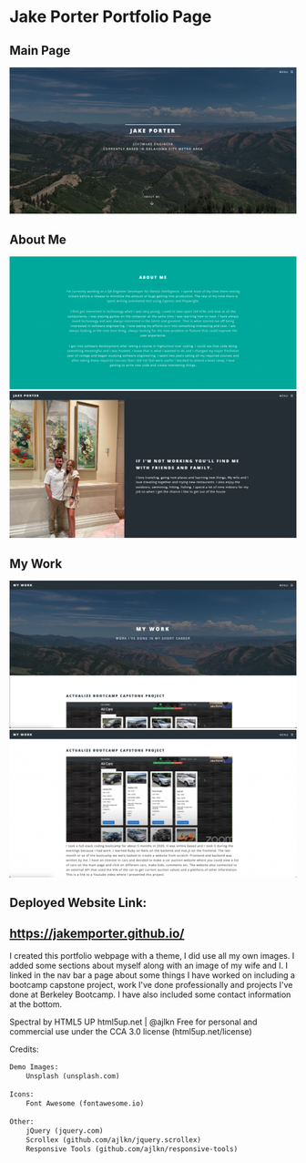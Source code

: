 # Jake Porter Portfolio Page

## Main Page

![alt text](./images/ReadMe-Intro.png)

## About Me

![alt text](./images/ReadMe-Aboutme.png)
![alt text](./images/ReadMe-AboutMe2.png)

## My Work

![alt text](./images/ReadMe-Mywork.png)
![alt text](./images/ReadMe-Bootcamp-Capstone.png)

## Deployed Website Link:

## https://jakemporter.github.io/

I created this portfolio webpage with a theme, I did use all my own images. I added some sections about myself along with an image of my wife and I. I linked in the nav bar a page about some things I have worked on including a bootcamp capstone project, work I've done professionally and projects I've done at Berkeley Bootcamp. I have also included some contact information at the bottom.

Spectral by HTML5 UP
html5up.net | @ajlkn
Free for personal and commercial use under the CCA 3.0 license (html5up.net/license)

Credits:

    Demo Images:
    	Unsplash (unsplash.com)

    Icons:
    	Font Awesome (fontawesome.io)

    Other:
    	jQuery (jquery.com)
    	Scrollex (github.com/ajlkn/jquery.scrollex)
    	Responsive Tools (github.com/ajlkn/responsive-tools)

